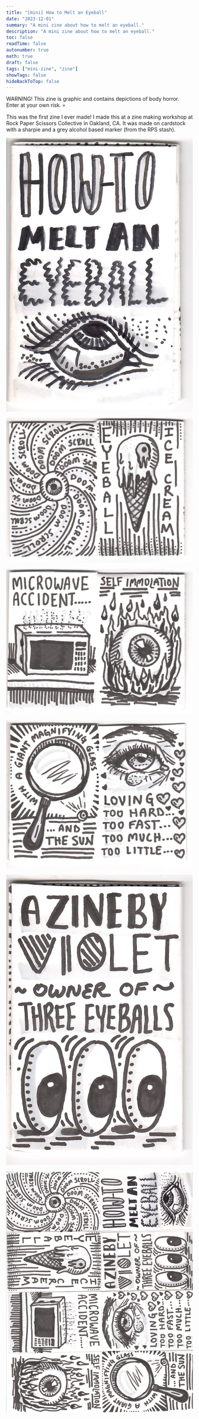 ```yaml
---
title: "[mini] How to Melt an Eyeball"
date: "2023-12-01"
summary: "A mini zine about how to melt an eyeball."
description: "A mini zine about how to melt an eyeball."
toc: false
readTime: false
autonumber: true
math: true
draft: false
tags: ["mini-zine", "zine"]
showTags: false
hideBackToTop: false
---
```


WARNING! This zine is graphic and contains depictions of body horror. Enter at your own risk. :skull:

This was the first zine I ever made! I made this at a zine making workshop at Rock Paper Scissors Collective in Oakland, CA. It was made on cardstock with a sharpie and a grey alcohol based marker (from the RPS stash).

![Title page for How to Melt an Eyeball](eyeball-1.jpg#small)

![Doomscrolling and eyeball ice cream](eyeball-2.jpg#small)

![Microwave accident and self immolation](eyeball-3.jpg#small)

![Giant magnifying glass and loving too hard](eyeball-4.jpg#small)

![End page](eyeball-5.jpg#small)

![The full zine](eyeball-full-zine.jpg#small)
